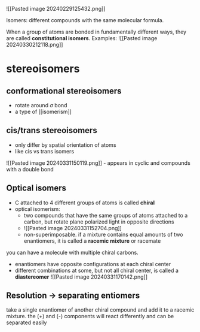 ![[Pasted image 20240229125432.png]]

Isomers: different compounds with the same molecular formula.

When a group of atoms are bonded in fundamentally different ways, they are called **constitutional isomers**. Examples:
![[Pasted image 20240330212118.png]]

# stereoisomers
## conformational stereoisomers
- rotate around $\sigma$ bond
- a type of [[isomerism]]

## cis/trans stereoisomers
- only differ by spatial orientation of atoms
- like cis vs trans isomers

![[Pasted image 20240331150119.png]]
		- appears in cyclic and compounds with a double bond  
## Optical isomers
- C attached to 4 different groups of atoms is called **chiral**
- optical isomerism: 
	- two compounds that have the same groups of atoms attached to a carbon, but rotate plane polarized light in opposite directions
	- ![[Pasted image 20240331152704.png]]
	- non-superimposable. 
if a mixture contains equal amounts of two enantiomers, it is called a **racemic mixture** or racemate

you can have a molecule with multiple chiral carbons. 
- enantiomers have opposite configurations at each chiral center
- different combinations at some, but not all chiral center, is called a **diastereomer**
![[Pasted image 20240331170142.png]]

## Resolution -> separating entiomers
take a single enantiomer of another chiral compound and add it to a racemic mixture. the (+) and (-) components will react differently and can be separated easily

